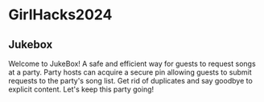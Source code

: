 # GirlHacks2024

## Jukebox
Welcome to JukeBox! A safe and efficient way for guests to request songs at a party. Party hosts can acquire a secure pin allowing guests to submit requests to the party's song list. Get rid of duplicates and say goodbye to explicit content. Let's keep this party going!
